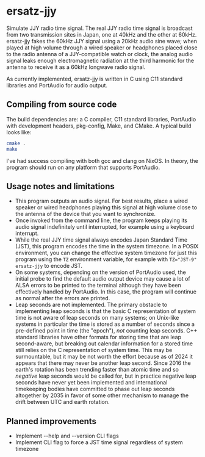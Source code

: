 # ersatz-jjy

Simulate JJY radio time signal. The real JJY radio time signal is broadcast
from two transmission sites in Japan, one at 40kHz and the other at 60kHz.
ersatz-jjy fakes the 60kHz JJY signal using a 20kHz audio sine wave; when played
at high volume through a wired speaker or headphones placed close to the radio
antenna of a JJY-compatible watch or clock, the analog audio signal leaks enough
electromagnetic radiation at the third harmonic for the antenna to receive it as
a 60kHz longwave radio signal.

As currently implemented, ersatz-jjy is written in C using C11 standard
libraries and PortAudio for audio output.

## Compiling from source code

The build dependencies are: a C compiler, C11 standard libraries, PortAudio with
development headers, pkg-config, Make, and CMake. A typical build looks like: 

```sh
cmake .
make
```

I've had success compiling with both gcc and clang on NixOS. In theory, the
program should run on any platform that supports PortAudio.

## Usage notes and limitations
* This program outputs an audio signal. For best results, place a wired speaker
  or wired headphones playing this signal at high volume close to the antenna
  of the device that you want to synchronize.
* Once invoked from the command line, the program keeps playing its audio signal
  indefinitely until interrupted, for example using a keyboard interrupt.
* While the real JJY time signal always encodes Japan Standard Time (JST), this
  program encodes the time in the system timezone. In a POSIX environment, you
  can change the effective system timezone for just this program using the `TZ`
  environment variable, for example with `TZ="JST-9" ersatz-jjy` to encode JST.
* On some systems, depending on the version of PortAudio used, the initial probe
  to find the default audio output device may cause a lot of ALSA errors to be
  printed to the terminal although they have been effectively handled by
  PortAudio. In this case, the program will continue as normal after the errors
  are printed.
* Leap seconds are not implemented. The primary obstacle to implementing leap
  seconds is that the basic C representation of system time is not aware of leap
  seconds on many systems; on Unix-like systems in particular the time is stored
  as a number of seconds since a pre-defined point in time (the "epoch"), _not_
  counting leap seconds. C++ standard libraries have other formats for storing
  time that are leap second-aware, but breaking out calendar information for a
  stored time still relies on the C representation of system time. This may be
  surmountable, but it may be not worth the effort because as of 2024 it appears
  that there may never be another leap second. Since 2016 the earth's rotation
  has been trending faster than atomic time and so _negative_ leap seconds would
  be called for, but in practice negative leap seconds have never yet been
  implemented and international timekeeping bodies have committed to phase out
  leap seconds altogether by 2035 in favor of some other mechanism to manage the
  drift between UTC and earth rotation.

## Planned improvements

* Implement --help and --version CLI flags
* Implement CLI flag to force a JST time signal regardless of system timezone
